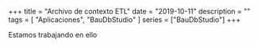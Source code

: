 +++
title = "Archivo de contexto ETL"
date = "2019-10-11"
description = ""
tags = [ "Aplicaciones", "BauDbStudio" ]
series = ["BauDbStudio"]
+++

Estamos trabajando en ello
